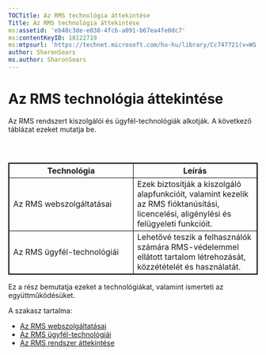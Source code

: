```yaml
---
TOCTitle: Az RMS technológia áttekintése
Title: Az RMS technológia áttekintése
ms:assetid: 'eb48c3de-e038-4fcb-a091-b67ea4fe0dc7'
ms:contentKeyID: 18122719
ms:mtpsurl: 'https://technet.microsoft.com/hu-hu/library/Cc747721(v=WS.10)'
author: SharonSears
ms.author: SharonSears
---
```


Az RMS technológia áttekintése
==============================

Az RMS rendszert kiszolgálói és ügyfél-technológiák alkotják. A következő táblázat ezeket mutatja be.

###  

 
<table style="border:1px solid black;">
<colgroup>
<col width="50%" />
<col width="50%" />
</colgroup>
<thead>
<tr class="header">
<th style="border:1px solid black;" >Technológia</th>
<th style="border:1px solid black;" >Leírás</th>
</tr>
</thead>
<tbody>
<tr class="odd">
<td style="border:1px solid black;">Az RMS webszolgáltatásai</td>
<td style="border:1px solid black;">Ezek biztosítják a kiszolgáló alapfunkcióit, valamint kezelik az RMS fióktanúsítási, licencelési, aligénylési és felügyeleti funkcióit.</td>
</tr>
<tr class="even">
<td style="border:1px solid black;">Az RMS ügyfél-technológiái</td>
<td style="border:1px solid black;">Lehetővé teszik a felhasználók számára RMS-védelemmel ellátott tartalom létrehozását, közzétételét és használatát.</td>
</tr>
</tbody>
</table>
  
Ez a rész bemutatja ezeket a technológiákat, valamint ismerteti az együttműködésüket.
  
A szakasz tartalma:
  
-   [Az RMS webszolgáltatásai](https://technet.microsoft.com/ed8dbb2e-0590-4502-afc4-54f66b96d515)  
-   [Az RMS ügyfél-technológiái](https://technet.microsoft.com/6980468a-fc8c-489b-966f-2921ec268e74)  
-   [Az RMS rendszer áttekintése](https://technet.microsoft.com/cbd14635-e17e-42b8-9fd8-6fdce42ffe07)
